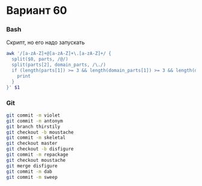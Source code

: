 # Вариант 60

### Bash

Скрипт, но его надо запускать
```bash
awk '/[a-zA-Z]+@[a-zA-Z]+\.[a-zA-Z]+/ {
  split($0, parts, /@/)
  split(parts[2], domain_parts, /\./)
  if (length(parts[1]) >= 3 && length(domain_parts[1]) >= 3 && length(domain_parts[2]) >= 3) {
    print
  }
}' $1
```

### Git

```bash
git commit -m violet
git commit -m antonym
git branch thirstily
git checkout -b moustache
git commit -m skeletal
git checkout master
git checkout -b disfigure
git commit -m repackage
git checkout moustache
git merge disfigure
git commit -m dab
git commit -m sweep
```